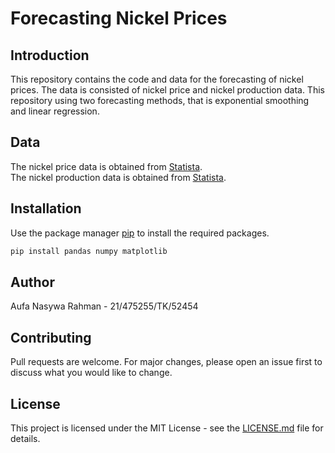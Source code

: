 # Forecasting Nickel Prices

## Introduction
This repository contains the code and data for the forecasting of nickel prices. The data is consisted of nickel price and nickel production data. This repository using two forecasting methods, that is exponential smoothing and linear regression. 

## Data
The nickel price data is obtained from [Statista](https://www.statista.com/statistics/236578/iron-ore-prices-since-2003/). \
The nickel production data is obtained from [Statista](https://www.statista.com/statistics/260748/mine-production-of-nickel-since-2006/).

## Installation
Use the package manager [pip](https://pip.pypa.io/en/stable/) to install the required packages.

```bash
pip install pandas numpy matplotlib 
```

## Author
Aufa Nasywa Rahman - 21/475255/TK/52454

## Contributing
Pull requests are welcome. For major changes, please open an issue first to discuss what you would like to change.

## License
This project is licensed under the MIT License - see the [LICENSE.md](LICENSE.md) file for details.